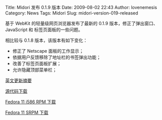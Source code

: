 Title: Midori 发布 0.1.9 版本
Date: 2009-08-02 22:43
Author: lovenemesis
Category: News
Tags: Midori
Slug: midori-version-019-released

基于 WebKit 的轻量级网页浏览器发布了最新的 0.1.9
版本，修正了弹出窗口、JavaScript 和 标签页面板的一些问题。

相比较与 0.1.8 版本，该版本有如下变化：

-   修正了 Netscape 面板的工作显示；
-   依据用户反馈移除了地址栏的书签弹出功能；
-   改善了标签页面板扩展；
-   允许隐藏顶部菜单栏；

[英文更新摘要](http://www.twotoasts.de/index.php?/archives/20-The-hated-popup,-javascript-issues-and-tab-panel-improvements.html)

[源代码下载](http://archive.xfce.org/src/apps/midori/0.1/midori-0.1.9.tar.bz2)

[Fedora 11 i586 RPM
下载](http://files.getdropbox.com/u/464139/midori-0.1.9-1.fc11.i586.rpm)

[Fedora 11 SRPM
下载](http://files.getdropbox.com/u/464139/midori-0.1.9-1.fc11.src.rpm)
